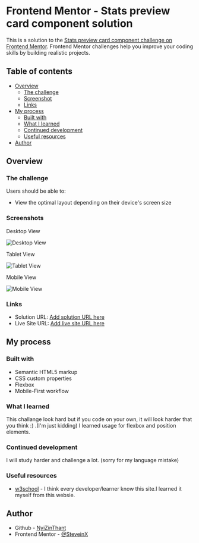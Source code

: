 # Frontend Mentor - Stats preview card component solution

This is a solution to the [Stats preview card component challenge on Frontend Mentor](https://www.frontendmentor.io/challenges/stats-preview-card-component-8JqbgoU62). Frontend Mentor challenges help you improve your coding skills by building realistic projects. 

## Table of contents

- [Overview](#overview)
  - [The challenge](#the-challenge)
  - [Screenshot](#screenshot)
  - [Links](#links)
- [My process](#my-process)
  - [Built with](#built-with)
  - [What I learned](#what-i-learned)
  - [Continued development](#continued-development)
  - [Useful resources](#useful-resources)
- [Author](#author)


## Overview

### The challenge

Users should be able to:

- View the optimal layout depending on their device's screen size

### Screenshots
Desktop View

![Desktop View](https://github.com/NyiZinThant/statspreviewcard/blob/main/design/desktopss.png?raw=true)

Tablet View

![Tablet View](https://github.com/NyiZinThant/statspreviewcard/blob/main/design/phoness.png?raw=true)

Mobile View

![Mobile View](https://github.com/NyiZinThant/statspreviewcard/blob/main/design/phoness.png?raw=true)

### Links

- Solution URL: [Add solution URL here](https://your-solution-url.com)
- Live Site URL: [Add live site URL here](https://your-live-site-url.com)

## My process

### Built with

- Semantic HTML5 markup
- CSS custom properties
- Flexbox
- Mobile-First workflow


### What I learned

This challange look hard but if you code on your own, it will look harder that you think :) .(I'm just kidding)
I learned usage for flexbox and position elements.

### Continued development

I will study harder and challenge a lot.
(sorry for my language mistake)

### Useful resources

- [w3school](https://www.w3schools.com/) - I think every developer/learner know this site.I learned it myself from this websie.


## Author

- Github - [NyiZinThant](https://github.com/NyiZinThant)
- Frontend Mentor - [@SteveinX](https://www.frontendmentor.io/profile/SteveinX)
